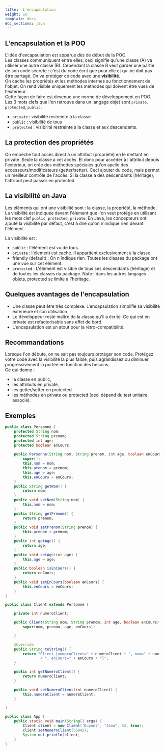 ```yaml
---
title:  L'encapsulation
weight: 16
template: docs
doc_sections: java
---
```


## L'encapsulation et la POO

L'idée d'encapsulation est apparue dès de début de la POO.  
Les classes communiquent entre elles, ceci signifie qu'une classe (A) va utiliser une autre classe (B).
Cependant la classe B veut garder une partie de son code secrete : c'est du code écrit que pour elle et qui ne doit pas être partagé. On va protéger ce code avec une **visibilité**.  
On cache les propriétés et les méthodes internes au fonctionnement de l'objet.
On rend visible uniquement les méthodes qui doivent être vues de l'extérieur.  
Cette façon de faire est devenue une norme de développement en POO.  
Les 3 mots clefs que l'on retrouve dans un langage objet sont `private`, `protected`, `public`.  

* `private` : visibilité restreinte à la classe
* `public` : visibilité de tous
* `protected` : visibilité restreinte à la classe et aux descendants.

## La protection des propriétés

On empêche tout accès direct à un attribut (propriété) en le mettant en private.
Seule la classe a cet accès.
Et donc pour accèder à l'attribut depuis l'extérieur, on crée des méthodes spéciales qu'on apelle des accesseurs/modificateurs (getter/setter). Ceci ajouter du code, mais permet un meilleur contrôle de l'accès.
Si la classe a des descendants (héritage), l'attribut peut passer en protected.

## La visibilité en Java

Les éléments qui ont une visibilité sont : la classe, la propriété, la méthode.  
La visibilité est indiquée devant l'élement que l'on veut protégé en utilisant les mots clef `public`, `protected`, `private`.
En Java, les concepteurs ont ajouté la visibilité par défaut, c'est à dire qu'on n'indique rien devant l'élément.

La visibilité est :

* `public` : l'élément est vu de tous.
* `private` : l'élement est caché. Il appartient exclusivement à la classe.
* friendly (default) : On n'indique rien. Toutes les classes du package ont une vue sur cet élément.
* `protected` : L'élément est visible de tous ses descendants (héritage) et de toutes les classes du package. Note : dans les autres langages objets, protected se limite à l'héritage.

## Quelques avantages de l'encapsulation

* Une classe peut être très complexe. L'encapsulation simplifie sa visibilité extérieure et son utilisation.
* Le développeur reste maître de la classe qu'il a écrite. Ce qui est en private est refactorisable sans effet de bord.
* L'encapsulation est un atout pour la rétro-compatibilité.

## Recommandations

Lorsque l'on débute, on ne sait pas toujours protéger son code.
Protégez votre code avec la visibilité la plus faible, puis agrandissez ou diminuer progressivement la portée en fonction des besoins.  
Ce qui donne :

* la classe en public,
* les attributs en private,
* les getter/setter en protected
* les méthodes en private ou protected (ceci dépend du test unitaire associé).  

## Exemples

```java
public class Personne {
    protected String nom;
    protected String prenom;
    protected int age;
    protected boolean enCours;
 
    public Personne(String nom, String prenom, int age, boolean enCours) {
        super();
        this.nom = nom;
        this.prenom = prenom;
        this.age = age;
        this.enCours = enCours;
    }
    public String getNom() {
        return nom;
    }
    public void setNom(String nom) {
        this.nom = nom;
    }
    public String getPrenom() {
        return prenom;
    }
    public void setPrenom(String prenom) {
        this.prenom = prenom;
    }
    public int getAge() {
        return age;
    }
    public void setAge(int age) {
        this.age = age;
    }
    public boolean isEnCours() {
        return enCours;
    }
    public void setEnCours(boolean enCours) {
        this.enCours = enCours;
    }
}
```

``` Java
public class Client extends Personne {

    private int numeroClient;

    public Client(String nom, String prenom, int age, boolean enCours) {
        super(nom, prenom, age, enCours);

    }

    @Override
    public String toString() {
        return "Client [numeroClient=" + numeroClient + ", nom=" + nom + ", prenom=" + prenom + ", age=" + age
                + ", enCours=" + enCours + "]";
    }

    public int getNumeroClient() {
        return numeroClient;
    }

    public void setNumeroClient(int numeroClient) {
        this.numeroClient = numeroClient;
    }

}
```

``` Java
public class App {
    public static void main(String[] args) {
        Client client = new Client("Dupont", "Jean", 52, true);
        client.setNumeroClient(56842);
        System.out.println(client;
    }
}
```
